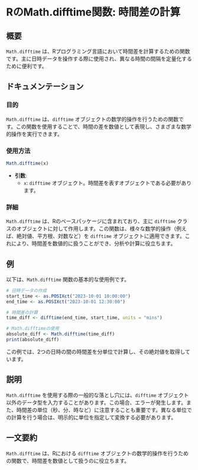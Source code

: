 <!--
Meta Description: # RのMath.difftime関数: 時間差の計算 ## 概要 `Math.difftime` は、Rプログラミング言語において時間差を計算するための関数です。主に日時データを操作する際に使用され、異なる時間の間隔を定量化するために便利です。 ## ドキュメンテーション ### 目的 `Math...
Meta Keywords: difftime, math, 時間差の計算, start_time, posixct
-->

# RのMath.difftime関数: 時間差の計算

## 概要
`Math.difftime` は、Rプログラミング言語において時間差を計算するための関数です。主に日時データを操作する際に使用され、異なる時間の間隔を定量化するために便利です。

## ドキュメンテーション
### 目的
`Math.difftime` は、`difftime` オブジェクトの数学的操作を行うための関数です。この関数を使用することで、時間の差を数値として表現し、さまざまな数学的操作を実行できます。

### 使用方法
```R
Math.difftime(x)
```
- **引数**:
  - `x`: `difftime` オブジェクト。時間差を表すオブジェクトである必要があります。

### 詳細
`Math.difftime` は、Rのベースパッケージに含まれており、主に `difftime` クラスのオブジェクトに対して作用します。この関数は、様々な数学的操作（例えば、絶対値、平方根、対数など）を `difftime` オブジェクトに適用できます。これにより、時間差を数値的に扱うことができ、分析や計算に役立ちます。

## 例
以下は、`Math.difftime` 関数の基本的な使用例です。

```R
# 日時データの作成
start_time <- as.POSIXct("2023-10-01 10:00:00")
end_time <- as.POSIXct("2023-10-01 12:30:00")

# 時間差の計算
time_diff <- difftime(end_time, start_time, units = "mins")

# Math.difftimeの使用
absolute_diff <- Math.difftime(time_diff)
print(absolute_diff)
```

この例では、2つの日時の間の時間差を分単位で計算し、その絶対値を取得しています。

## 説明
`Math.difftime` を使用する際の一般的な落とし穴には、`difftime` オブジェクト以外のデータ型を入力することがあります。この場合、エラーが発生します。また、時間差の単位（秒、分、時など）に注意することも重要です。異なる単位での計算を行う場合は、明示的に単位を指定して変換する必要があります。

## 一文要約
`Math.difftime` は、Rにおける `difftime` オブジェクトの数学的操作を行うための関数で、時間差を数値として扱うのに役立ちます。